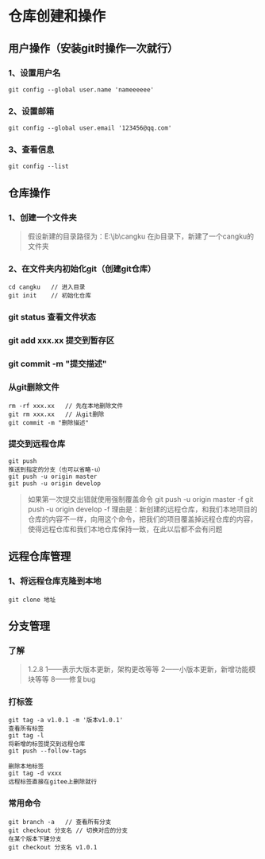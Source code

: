 # 仓库创建和操作

## 用户操作（安装git时操作一次就行）
### 1、设置用户名
```
git config --global user.name 'nameeeeee'
```
### 2、设置邮箱
```
git config --global user.email '123456@qq.com'
```
### 3、查看信息
```
git config --list
```

## 仓库操作
### 1、创建一个文件夹
>假设新建的目录路径为：E:\jb\cangku
在jb目录下，新建了一个cangku的文件夹

### 2、在文件夹内初始化git（创建git仓库）
```
cd cangku   // 进入目录
git init    // 初始化仓库
```
### git status 查看文件状态

### git add xxx.xx 提交到暂存区

### git commit -m "提交描述"

### 从git删除文件
```
rm -rf xxx.xx   // 先在本地删除文件
git rm xxx.xx   // 从git删除
git commit -m "删除描述"
```

### 提交到远程仓库
```
git push
推送到指定的分支（也可以省略-u）
git push -u origin master
git push -u origin develop
```
>如果第一次提交出错就使用强制覆盖命令
git push -u origin master -f
git push -u origin develop -f
理由是：新创建的远程仓库，和我们本地项目的仓库的内容不一样，向用这个命令，把我们的项目覆盖掉远程仓库的内容，使得远程仓库和我们本地仓库保持一致，在此以后都不会有问题


## 远程仓库管理

### 1、将远程仓库克隆到本地
```
git clone 地址
```


## 分支管理
### 了解
>1.2.8
1——表示大版本更新，架构更改等等
2——小版本更新，新增功能模块等等
8——修复bug

### 打标签
```
git tag -a v1.0.1 -m '版本v1.0.1'
查看所有标签
git tag -l
将新增的标签提交到远程仓库
git push --follow-tags

删除本地标签
git tag -d vxxx
远程标签直接在gitee上删除就行

```

### 常用命令
```
git branch -a   // 查看所有分支
git checkout 分支名 // 切换对应的分支
在某个版本下建分支
git checkout 分支名 v1.0.1
```

